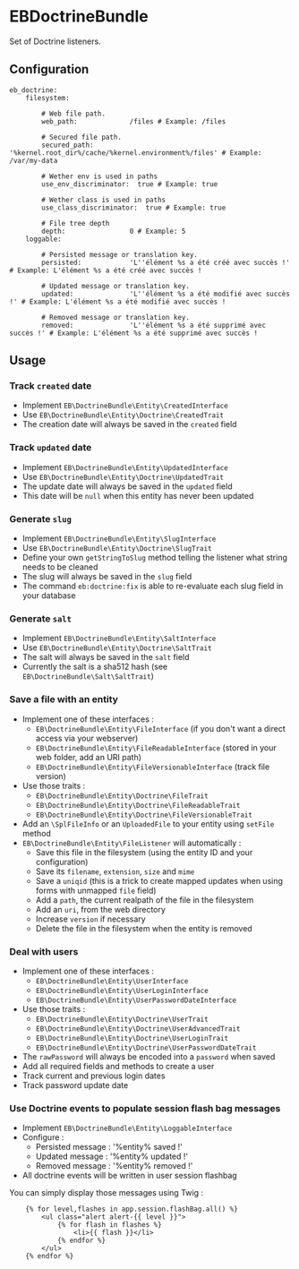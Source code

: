 # EBDoctrineBundle

Set of Doctrine listeners.

## Configuration

    eb_doctrine:
        filesystem:

            # Web file path.
            web_path:             /files # Example: /files

            # Secured file path.
            secured_path:         '%kernel.root_dir%/cache/%kernel.environment%/files' # Example: /var/my-data

            # Wether env is used in paths
            use_env_discriminator:  true # Example: true

            # Wether class is used in paths
            use_class_discriminator:  true # Example: true

            # File tree depth
            depth:                0 # Example: 5
        loggable:

            # Persisted message or translation key.
            persisted:            'L''élément %s a été créé avec succès !' # Example: L'élément %s a été créé avec succès !

            # Updated message or translation key.
            updated:              'L''élément %s a été modifié avec succès !' # Example: L'élément %s a été modifié avec succès !

            # Removed message or translation key.
            removed:              'L''élément %s a été supprimé avec succès !' # Example: L'élément %s a été supprimé avec succès !

## Usage

### Track ``created`` date

  - Implement ``EB\DoctrineBundle\Entity\CreatedInterface``
  - Use ``EB\DoctrineBundle\Entity\Doctrine\CreatedTrait``
  - The creation date will always be saved in the ``created`` field

### Track ``updated`` date

  - Implement ``EB\DoctrineBundle\Entity\UpdatedInterface``
  - Use ``EB\DoctrineBundle\Entity\Doctrine\UpdatedTrait``
  - The update date will always be saved in the ``updated`` field
  - This date will be ``null`` when this entity has never been updated

### Generate ``slug``

  - Implement ``EB\DoctrineBundle\Entity\SlugInterface``
  - Use ``EB\DoctrineBundle\Entity\Doctrine\SlugTrait``
  - Define your own ``getStringToSlug`` method telling the listener what string needs to be cleaned
  - The slug will always be saved in the ``slug`` field
  - The command ``eb:doctrine:fix`` is able to re-evaluate each slug field in your database

### Generate ``salt``

  - Implement ``EB\DoctrineBundle\Entity\SaltInterface``
  - Use ``EB\DoctrineBundle\Entity\Doctrine\SaltTrait``
  - The salt will always be saved in the ``salt`` field
  - Currently the salt is a sha512 hash (see ``EB\DoctrineBundle\Salt\SaltTrait``)

### Save a file with an entity

  - Implement one of these interfaces :
    - ``EB\DoctrineBundle\Entity\FileInterface`` (if you don't want a direct access via your webserver)
    - ``EB\DoctrineBundle\Entity\FileReadableInterface`` (stored in your web folder, add an URI path)
    - ``EB\DoctrineBundle\Entity\FileVersionableInterface`` (track file version)
  - Use those traits :
    - ``EB\DoctrineBundle\Entity\Doctrine\FileTrait``
    - ``EB\DoctrineBundle\Entity\Doctrine\FileReadableTrait``
    - ``EB\DoctrineBundle\Entity\Doctrine\FileVersionableTrait``
  - Add an ``\SplFileInfo`` or an ``UploadedFile`` to your entity using ``setFile`` method
  - ``EB\DoctrineBundle\Entity\FileListener`` will automatically :
    - Save this file in the filesystem (using the entity ID and your configuration)
    - Save its ``filename``, ``extension``, ``size`` and ``mime``
    - Save a ``uniqid`` (this is a trick to create mapped updates when using forms with unmapped ``file`` field)
    - Add a ``path``, the current realpath of the file in the filesystem
    - Add an ``uri``, from the web directory
    - Increase ``version`` if necessary
    - Delete the file in the filesystem when the entity is removed

### Deal with users

  - Implement one of these interfaces :
    - ``EB\DoctrineBundle\Entity\UserInterface``
    - ``EB\DoctrineBundle\Entity\UserLoginInterface``
    - ``EB\DoctrineBundle\Entity\UserPasswordDateInterface``
  - Use those traits :
    - ``EB\DoctrineBundle\Entity\Doctrine\UserTrait``
    - ``EB\DoctrineBundle\Entity\Doctrine\UserAdvancedTrait``
    - ``EB\DoctrineBundle\Entity\Doctrine\UserLoginTrait``
    - ``EB\DoctrineBundle\Entity\Doctrine\UserPasswordDateTrait``
  - The ``rawPassword`` will always be encoded into a ``password`` when saved
  - Add all required fields and methods to create a user
  - Track current and previous login dates
  - Track password update date

### Use Doctrine events to populate session flash bag messages

  - Implement ``EB\DoctrineBundle\Entity\LoggableInterface``
  - Configure :
    - Persisted message : '%entity% saved !'
    - Updated message : '%entity% updated !'
    - Removed message : '%entity% removed !'
  - All doctrine events will be written in user session flashbag

You can simply display those messages using Twig :

```twig
    {% for level,flashes in app.session.flashBag.all() %}
        <ul class="alert alert-{{ level }}">
            {% for flash in flashes %}
                <li>{{ flash }}</li>
            {% endfor %}
        </ul>
    {% endfor %}
```
